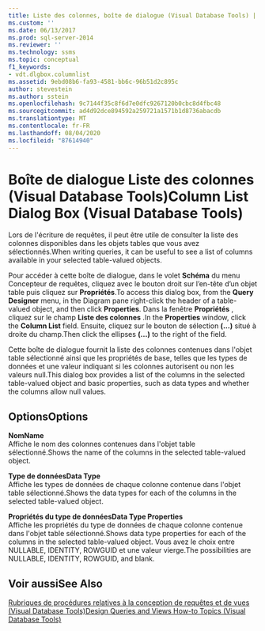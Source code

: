 ```yaml
---
title: Liste des colonnes, boîte de dialogue (Visual Database Tools) | Microsoft Docs
ms.custom: ''
ms.date: 06/13/2017
ms.prod: sql-server-2014
ms.reviewer: ''
ms.technology: ssms
ms.topic: conceptual
f1_keywords:
- vdt.dlgbox.columnlist
ms.assetid: 9ebd08b6-fa93-4581-bb6c-96b51d2c895c
author: stevestein
ms.author: sstein
ms.openlocfilehash: 9c7144f35c8f6d7e0dfc9267120b0cbc8d4fbc48
ms.sourcegitcommit: ad4d92dce894592a259721a1571b1d8736abacdb
ms.translationtype: MT
ms.contentlocale: fr-FR
ms.lasthandoff: 08/04/2020
ms.locfileid: "87614940"
---
```

# <a name="column-list-dialog-box-visual-database-tools"></a><span data-ttu-id="83faf-102">Boîte de dialogue Liste des colonnes (Visual Database Tools)</span><span class="sxs-lookup"><span data-stu-id="83faf-102">Column List Dialog Box (Visual Database Tools)</span></span>
  <span data-ttu-id="83faf-103">Lors de l'écriture de requêtes, il peut être utile de consulter la liste des colonnes disponibles dans les objets tables que vous avez sélectionnés.</span><span class="sxs-lookup"><span data-stu-id="83faf-103">When writing queries, it can be useful to see a list of columns available in your selected table-valued objects.</span></span>  
  
 <span data-ttu-id="83faf-104">Pour accéder à cette boîte de dialogue, dans le volet **Schéma** du menu Concepteur de requêtes, cliquez avec le bouton droit sur l’en-tête d’un objet table puis cliquez sur **Propriétés**.</span><span class="sxs-lookup"><span data-stu-id="83faf-104">To access this dialog box, from the **Query Designer** menu, in the Diagram pane right-click the header of a table-valued object, and then click **Properties**.</span></span> <span data-ttu-id="83faf-105">Dans la fenêtre **Propriétés** , cliquez sur le champ **Liste des colonnes** .</span><span class="sxs-lookup"><span data-stu-id="83faf-105">In the **Properties** window, click the **Column List** field.</span></span> <span data-ttu-id="83faf-106">Ensuite, cliquez sur le bouton de sélection **(...)** situé à droite du champ.</span><span class="sxs-lookup"><span data-stu-id="83faf-106">Then click the ellipses **(...)** to the right of the field.</span></span>  
  
 <span data-ttu-id="83faf-107">Cette boîte de dialogue fournit la liste des colonnes contenues dans l'objet table sélectionné ainsi que les propriétés de base, telles que les types de données et une valeur indiquant si les colonnes autorisent ou non les valeurs null.</span><span class="sxs-lookup"><span data-stu-id="83faf-107">This dialog box provides a list of the columns in the selected table-valued object and basic properties, such as data types and whether the columns allow null values.</span></span>  
  
## <a name="options"></a><span data-ttu-id="83faf-108">Options</span><span class="sxs-lookup"><span data-stu-id="83faf-108">Options</span></span>  
 <span data-ttu-id="83faf-109">**Nom**</span><span class="sxs-lookup"><span data-stu-id="83faf-109">**Name**</span></span>  
 <span data-ttu-id="83faf-110">Affiche le nom des colonnes contenues dans l'objet table sélectionné.</span><span class="sxs-lookup"><span data-stu-id="83faf-110">Shows the name of the columns in the selected table-valued object.</span></span>  
  
 <span data-ttu-id="83faf-111">**Type de données**</span><span class="sxs-lookup"><span data-stu-id="83faf-111">**Data Type**</span></span>  
 <span data-ttu-id="83faf-112">Affiche les types de données de chaque colonne contenue dans l'objet table sélectionné.</span><span class="sxs-lookup"><span data-stu-id="83faf-112">Shows the data types for each of the columns in the selected table-valued object.</span></span>  
  
 <span data-ttu-id="83faf-113">**Propriétés du type de données**</span><span class="sxs-lookup"><span data-stu-id="83faf-113">**Data Type Properties**</span></span>  
 <span data-ttu-id="83faf-114">Affiche les propriétés du type de données de chaque colonne contenue dans l'objet table sélectionné.</span><span class="sxs-lookup"><span data-stu-id="83faf-114">Shows data type properties for each of the columns in the selected table-valued object.</span></span> <span data-ttu-id="83faf-115">Vous avez le choix entre NULLABLE, IDENTITY, ROWGUID et une valeur vierge.</span><span class="sxs-lookup"><span data-stu-id="83faf-115">The possibilities are NULLABLE, IDENTITY, ROWGUID, and blank.</span></span>  
  
## <a name="see-also"></a><span data-ttu-id="83faf-116">Voir aussi</span><span class="sxs-lookup"><span data-stu-id="83faf-116">See Also</span></span>  
 [<span data-ttu-id="83faf-117">Rubriques de procédures relatives à la conception de requêtes et de vues &#40;Visual Database Tools&#41;</span><span class="sxs-lookup"><span data-stu-id="83faf-117">Design Queries and Views How-to Topics &#40;Visual Database Tools&#41;</span></span>](visual-database-tools.md)  
  
  
